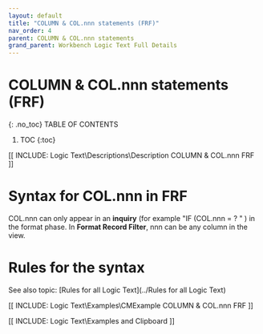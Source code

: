 ```yaml
---
layout: default
title: "COLUMN & COL.nnn statements (FRF)"
nav_order: 4
parent: COLUMN & COL.nnn statements
grand_parent: Workbench Logic Text Full Details
---
```

#  COLUMN & COL.nnn statements (FRF)
{: .no_toc}
TABLE OF CONTENTS 
1. TOC
{:toc}  

[[ INCLUDE: Logic Text\Descriptions\Description COLUMN & COL.nnn FRF ]]

# Syntax for COL.nnn in FRF

COL.nnn can only appear in an **inquiry** \(for example "IF \(COL.nnn = ? " \) in the format phase. In **Format Record Filter**, nnn can be any column in the view.

# Rules for the syntax 

See also topic: [Rules for all Logic Text](../Rules for all Logic Text) 

[[ INCLUDE: Logic Text\Examples\CMExample COLUMN & COL.nnn FRF ]]

[[ INCLUDE: Logic Text\Examples and Clipboard ]]





